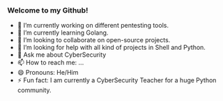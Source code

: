### Welcome to my Github! 

- 🔭 I’m currently working on different pentesting tools.
- 🌱 I’m currently learning Golang.
- 👯 I’m looking to collaborate on open-source projects.
- 🤔 I’m looking for help with all kind of projects in Shell and Python.
- 💬 Ask me about CyberSecurity
- 📫 How to reach me: ...
- 😄 Pronouns: He/Him
- ⚡ Fun fact: I am currently a CyberSecurity Teacher for a huge Python community.

